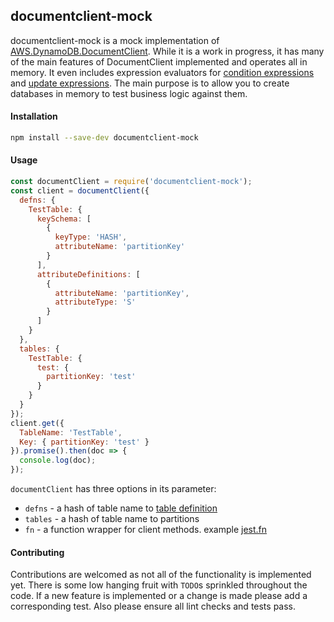 ## documentclient-mock

documentclient-mock is a mock implementation of [AWS.DynamoDB.DocumentClient](https://docs.aws.amazon.com/AWSJavaScriptSDK/latest/AWS/DynamoDB/DocumentClient.html).
While it is a work in progress, it has many of the main features of DocumentClient implemented and operates all in memory. It even includes
expression evaluators for [condition expressions](https://docs.aws.amazon.com/amazondynamodb/latest/developerguide/Expressions.OperatorsAndFunctions.html) and [update expressions](https://docs.aws.amazon.com/amazondynamodb/latest/developerguide/Expressions.UpdateExpressions.html).
The main purpose is to allow you to create databases in memory to test business logic against them.

#### Installation

```bash
npm install --save-dev documentclient-mock
```

#### Usage

```js
const documentClient = require('documentclient-mock');
const client = documentClient({
  defns: {
    TestTable: {
      keySchema: [
        {
          keyType: 'HASH',
          attributeName: 'partitionKey'
        }
      ],
      attributeDefinitions: [
        {
          attributeName: 'partitionKey',
          attributeType: 'S'
        }
      ]
    }
  },
  tables: {
    TestTable: {
      test: {
        partitionKey: 'test'
      }
    }
  }
});
client.get({
  TableName: 'TestTable',
  Key: { partitionKey: 'test' }
}).promise().then(doc => {
  console.log(doc);
});
```

`documentClient` has three options in its parameter:

* `defns` - a hash of table name to [table definition](https://awslabs.github.io/aws-cdk/refs/_aws-cdk_aws-dynamodb.html#@aws-cdk/aws-dynamodb.CfnTableProps)
* `tables` - a hash of table name to partitions
* `fn` - a function wrapper for client methods. example  [jest.fn](https://jestjs.io/docs/en/mock-functions)

#### Contributing

Contributions are welcomed as not all of the functionality is implemented yet.
There is some low hanging fruit with `TODO`s sprinkled throughout the code.
If a new feature is implemented or a change is made please add a corresponding test.
Also please ensure all lint checks and tests pass.
